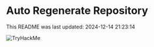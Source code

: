 # Auto Regenerate Repository

This README was last updated: 2024-12-14 21:23:14

 ![TryHackMe](https://tryhackme.com/badge/533634)
